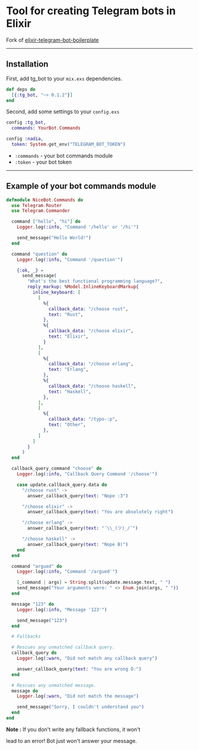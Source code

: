 # Tool for creating Telegram bots in Elixir

Fork of [elixir-telegram-bot-boilerplate](https://github.com/lubien/elixir-telegram-bot-boilerplate)

---

## Installation

First, add tg_bot to your `mix.exs` dependencies.

``` elixir
def deps do
  [{:tg_bot, "~> 0.1.2"}]
end
```

Second, add some settings to your `config.exs`

``` elixir
config :tg_bot,
  commands: YourBot.Commands

config :nadia,
  token: System.get_env("TELEGRAM_BOT_TOKEN")
```

- `:commands` - your bot commands module
- `:token` - your bot token

---

## Example of your bot commands module

``` elixir
defmodule NiceBot.Commands do
  use Telegram.Router
  use Telegram.Commander

  command ["hello", "hi"] do
    Logger.log(:info, "Command '/hello' or '/hi'")

    send_message("Hello World!")
  end

  command "question" do
    Logger.log(:info, "Command '/question'")

    {:ok, _} =
      send_message(
        "What's the best functional programming language?",
        reply_markup: %Model.InlineKeyboardMarkup{
          inline_keyboard: [
            [
              %{
                callback_data: "/choose rust",
                text: "Rust",
              },
              %{
                callback_data: "/choose elixir",
                text: "Elixir",
              }
            ],
            [
              %{
                callback_data: "/choose erlang",
                text: "Erlang",
              },
              %{
                callback_data: "/choose haskell",
                text: "Haskell",
              },
            ],
            [
              %{
                callback_data: "/typo-:p",
                text: "Other",
              },
            ]
          ]
        }
      )
  end

  callback_query_command "choose" do
    Logger.log(:info, "Callback Query Command '/choose'")

    case update.callback_query.data do
      "/choose rust" ->
        answer_callback_query(text: "Nope :3")

      "/choose elixir" ->
        answer_callback_query(text: "You are absolutely right")

      "/choose erlang" ->
        answer_callback_query(text: "¯\\_(ツ)_/¯")

      "/choose haskell" ->
        answer_callback_query(text: "Nope B)")
    end
  end

  command "argued" do
    Logger.log(:info, "Command '/argued'")

    [_command | args] = String.split(update.message.text, " ")
    send_message("Your arguments were: " <> Enum.join(args, " "))
  end

  message "123" do
    Logger.log(:info, "Message '123'")

    send_message("123")
  end

  # Fallbacks

  # Rescues any unmatched callback query.
  callback_query do
    Logger.log(:warn, "Did not match any callback query")

    answer_callback_query(text: "You are wrong D:")
  end

  # Rescues any unmatched message.
  message do
    Logger.log(:warn, "Did not match the message")

    send_message("Sorry, I couldn't understand you")
  end
end
```

__Note :__ If you don't write any fallback functions, it won't

lead to an error! Bot just won't answer your message.

